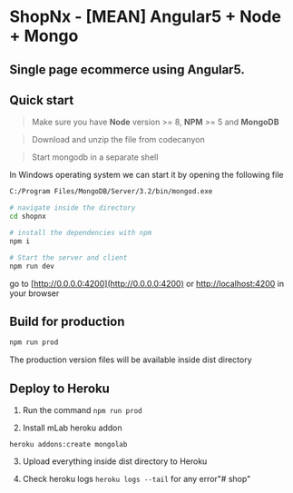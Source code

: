 
# ShopNx - [MEAN] Angular5 + Node + Mongo

## Single page ecommerce using Angular5.

## Quick start
> Make sure you have **Node** version >= 8, **NPM** >= 5 and **MongoDB**

> Download and unzip the file from codecanyon

> Start mongodb in a separate shell

In Windows operating system we can start it by opening the following file

```bash
C:/Program Files/MongoDB/Server/3.2/bin/mongod.exe
```

```bash
# navigate inside the directory
cd shopnx

# install the dependencies with npm
npm i

# Start the server and client
npm run dev
```
go to [http://0.0.0.0:4200](http://0.0.0.0:4200) or [http://localhost:4200](http://localhost:4200) in your browser

## Build for production
```bash
npm run prod
```
The production version files will be available inside dist directory

## Deploy to Heroku

1. Run the command `npm run prod` 

2. Install mLab heroku addon
```
heroku addons:create mongolab
```

3. Upload everything inside dist directory to Heroku

4. Check heroku logs `heroku logs --tail` for any error"# shop" 
